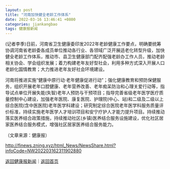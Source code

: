 ```yaml
---
layout: post
title: "河南加快健全老龄工作体系"
date: 2022-03-16 13:46:41 +0800
categories: jiankangbao
tags: 健康报新闻
---
```

<p>(记者李季)日前，河南省卫生健康委印发2022年老龄健康工作要点，明确要统筹协调河南省老龄委各成员单位推动各行业、各领域广泛开展适老化转型升级，加快健全老龄工作体系，推动市、县卫生健康部门配齐配强老龄办工作人员，推动老龄相关协会、学会组织发展；着力构建老年友好型社会，利用多种方式深入开展人口老龄化国情教育；大力推进老年友好社会环境建设。 </p>
 <p>河南将推进实施“健康中原行动·老年健康促进行动”；强化健康教育和预防保健服务，组织开展老年口腔健康、老年营养改善、老年痴呆防治和心理关爱行动等，指导试点单位开展失能(失智)老年人预防与干预项目；指导完善省级老年医学医疗质量控制中心建设，加强老年医院、康复医院、护理院(中心、站)和二级及二级以上综合医院(含中医医院)老年医学科建设；研究制定综合医院老年医学科服务质量评价标准，持续实施老年医学人才培训项目和安宁疗护人才能力提升项目。持续推动落实医养结合政策措施，持续推动社区(乡镇)医养结合服务设施建设，优化社区居家医养结合服务模式，增强社区居家医养结合服务能力。 </p><p class="em_media">（文章来源：健康报）</p>

<http://finews.zning.xyz/html_News/NewsShare.html?infoCode=NW202203162311902880>

[返回健康报新闻](//finews.withounder.com/category/jiankangbao.html)｜[返回首页](//finews.withounder.com/)